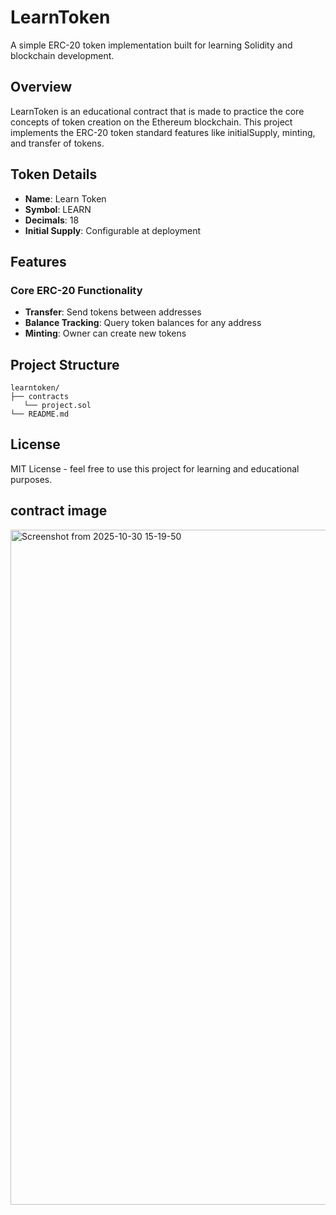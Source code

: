 # LearnToken 

A simple ERC-20 token implementation built for learning Solidity and blockchain development.

## Overview

LearnToken is an educational contract that is made to practice the core concepts of token creation on the Ethereum blockchain. This project implements the ERC-20 token standard features like  initialSupply, minting, and transfer of tokens.

## Token Details

- **Name**: Learn Token
- **Symbol**: LEARN
- **Decimals**: 18
- **Initial Supply**: Configurable at deployment

## Features

### Core ERC-20 Functionality
- **Transfer**: Send tokens between addresses
- **Balance Tracking**: Query token balances for any address
- **Minting**: Owner can create new tokens

## Project Structure

```
learntoken/
├── contracts
   └── project.sol
└── README.md
```

## License

MIT License - feel free to use this project for learning and educational purposes.

## contract image

<img width="1920" height="1080" alt="Screenshot from 2025-10-30 15-19-50" src="https://github.com/user-attachments/assets/6ffe4b1d-3978-40a0-99b6-c44a7f7fe267" />



